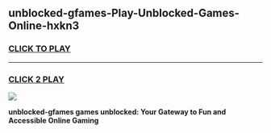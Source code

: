 
## unblocked-gfames-Play-Unblocked-Games-Online-hxkn3
<h3>
<a href="https://premium76.site?title=unblocked-gfames&ref=25A">CLICK TO PLAY</a></h3>
<hr>

<h3>
<a href="https://premium76.site?title=unblocked-gfames&ref=25A">CLICK 2 PLAY</a>
  
</h3>

<a href="https://premium76.site?title=unblocked-gfames&ref=25A"><img src="https://clearcache.store/games.png"></a>


**unblocked-gfames games unblocked: Your Gateway to Fun and Accessible Online Gaming**
